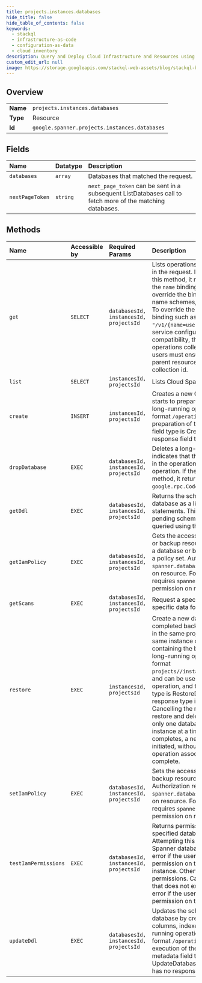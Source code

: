 ```yaml
---
title: projects.instances.databases
hide_title: false
hide_table_of_contents: false
keywords:
  - stackql
  - infrastructure-as-code
  - configuration-as-data
  - cloud inventory
description: Query and Deploy Cloud Infrastructure and Resources using SQL
custom_edit_url: null
image: https://storage.googleapis.com/stackql-web-assets/blog/stackql-blog-post-featured-image.png
---
```

  
    

## Overview
<table><tbody>
<tr><td><b>Name</b></td><td><code>projects.instances.databases</code></td></tr>
<tr><td><b>Type</b></td><td>Resource</td></tr>
<tr><td><b>Id</b></td><td><code>google.spanner.projects.instances.databases</code></td></tr>
</tbody></table>

## Fields
| Name | Datatype | Description |
|:-----|:---------|:------------|
| `databases` | `array` | Databases that matched the request. |
| `nextPageToken` | `string` | `next_page_token` can be sent in a subsequent ListDatabases call to fetch more of the matching databases. |
## Methods
| Name | Accessible by | Required Params | Description |
|:-----|:--------------|:----------------|:------------|
| `get` | `SELECT` | `databasesId, instancesId, projectsId` | Lists operations that match the specified filter in the request. If the server doesn't support this method, it returns `UNIMPLEMENTED`. NOTE: the `name` binding allows API services to override the binding to use different resource name schemes, such as `users/*/operations`. To override the binding, API services can add a binding such as `"/v1/{name=users/*}/operations"` to their service configuration. For backwards compatibility, the default name includes the operations collection id, however overriding users must ensure the name binding is the parent resource, without the operations collection id. |
| `list` | `SELECT` | `instancesId, projectsId` | Lists Cloud Spanner databases. |
| `create` | `INSERT` | `instancesId, projectsId` | Creates a new Cloud Spanner database and starts to prepare it for serving. The returned long-running operation will have a name of the format `/operations/` and can be used to track preparation of the database. The metadata field type is CreateDatabaseMetadata. The response field type is Database, if successful. |
| `dropDatabase` | `EXEC` | `databasesId, instancesId, projectsId` | Deletes a long-running operation. This method indicates that the client is no longer interested in the operation result. It does not cancel the operation. If the server doesn't support this method, it returns `google.rpc.Code.UNIMPLEMENTED`. |
| `getDdl` | `EXEC` | `databasesId, instancesId, projectsId` | Returns the schema of a Cloud Spanner database as a list of formatted DDL statements. This method does not show pending schema updates, those may be queried using the Operations API. |
| `getIamPolicy` | `EXEC` | `databasesId, instancesId, projectsId` | Gets the access control policy for a database or backup resource. Returns an empty policy if a database or backup exists but does not have a policy set. Authorization requires `spanner.databases.getIamPolicy` permission on resource. For backups, authorization requires `spanner.backups.getIamPolicy` permission on resource. |
| `getScans` | `EXEC` | `databasesId, instancesId, projectsId` | Request a specific scan with Database-specific data for Cloud Key Visualizer. |
| `restore` | `EXEC` | `instancesId, projectsId` | Create a new database by restoring from a completed backup. The new database must be in the same project and in an instance with the same instance configuration as the instance containing the backup. The returned database long-running operation has a name of the format `projects//instances//databases//operations/`, and can be used to track the progress of the operation, and to cancel it. The metadata field type is RestoreDatabaseMetadata. The response type is Database, if successful. Cancelling the returned operation will stop the restore and delete the database. There can be only one database being restored into an instance at a time. Once the restore operation completes, a new restore operation can be initiated, without waiting for the optimize operation associated with the first restore to complete. |
| `setIamPolicy` | `EXEC` | `databasesId, instancesId, projectsId` | Sets the access control policy on a database or backup resource. Replaces any existing policy. Authorization requires `spanner.databases.setIamPolicy` permission on resource. For backups, authorization requires `spanner.backups.setIamPolicy` permission on resource. |
| `testIamPermissions` | `EXEC` | `databasesId, instancesId, projectsId` | Returns permissions that the caller has on the specified database or backup resource. Attempting this RPC on a non-existent Cloud Spanner database will result in a NOT_FOUND error if the user has `spanner.databases.list` permission on the containing Cloud Spanner instance. Otherwise returns an empty set of permissions. Calling this method on a backup that does not exist will result in a NOT_FOUND error if the user has `spanner.backups.list` permission on the containing instance. |
| `updateDdl` | `EXEC` | `databasesId, instancesId, projectsId` | Updates the schema of a Cloud Spanner database by creating/altering/dropping tables, columns, indexes, etc. The returned long-running operation will have a name of the format `/operations/` and can be used to track execution of the schema change(s). The metadata field type is UpdateDatabaseDdlMetadata. The operation has no response. |
